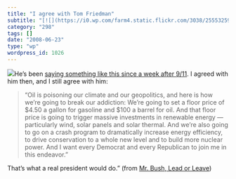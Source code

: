 ```yaml
---
title: "I agree with Tom Friedman"
subtitle: "[![](https://i0.wp.com/farm4.static.flickr.com/3038/2555325935_dbcd7283e3.jpg?w=584)](http://www.fli..."
category: "298"
tags: []
date: "2008-06-23"
type: "wp"
wordpress_id: 1026
---
```

[![](https://i0.wp.com/farm4.static.flickr.com/3038/2555325935_dbcd7283e3.jpg?w=584)](http://www.flickr.com/photos/12842060@N06/2555325935)He’s been [saying something like this since a week after 9/11](http://www.nytimes.com/2008/06/22/opinion/22friedman.html). I agreed with him then, and I still agree with him:
> “Oil is poisoning our climate and our geopolitics, and here is how we’re going to break our addiction: We’re going to set a floor price of $4.50 a gallon for gasoline and $100 a barrel for oil. And that floor price is going to trigger massive investments in renewable energy — particularly wind, solar panels and solar thermal. And we’re also going to go on a crash program to dramatically increase energy efficiency, to drive conservation to a whole new level and to build more nuclear power. And I want every Democrat and every Republican to join me in this endeavor.”

That’s what a real president would do.” (from [Mr. Bush, Lead or Leave](http://www.nytimes.com/2008/06/22/opinion/22friedman.html))
